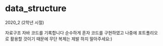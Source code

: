 # data_structure
2020_2 (2학년 시절)

자료구조 자바 코드를 기록합니다
순수하게 혼자 코드를 구현하였고 나중에 포트폴리오로 활용할 것이기 때문에 무단 복제는 제발 하지 말아주세요:) 

